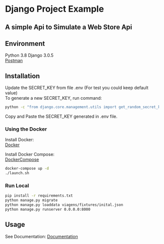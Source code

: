 # Django Project Example  
## A simple Api to Simulate a Web Store Api  


## Environment

Python 3.8
Django 3.0.5  
[Postman](https://www.postman.com/)

## Installation

Update the SECRET_KEY from file .env (For test you could keep default value)  
To generate a new SECRET_KEY, run command:

```bash
python -c "from django.core.management.utils import get_random_secret_key; print(get_random_secret_key())"
```

Copy and Paste the SECRET_KEY generated in .env file.

### Using the Docker

Install Docker:  
[Docker](https://docs.docker.com/get-docker/)

Install Docker Compose:  
[DockerCompose](https://docs.docker.com/compose/install/)

```bash
docker-compose up -d
./launch.sh
```

### Run Local

```bash
pip install -r requirements.txt
python manage.py migrate
python manage.py loaddata viagens/fixtures/inital.json
python manage.py runserver 0.0.0.0:8000
```

## Usage

See Documentation:
[Documentation](https://documenter.getpostman.com/view/3762241/Szf9USGF?version=latest)
